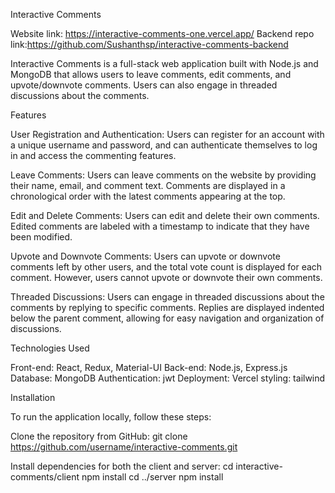 Interactive Comments

Website link: https://interactive-comments-one.vercel.app/
Backend repo link:https://github.com/Sushanthsp/interactive-comments-backend

Interactive Comments is a full-stack web application built with Node.js and MongoDB that allows users to leave comments, edit comments, and upvote/downvote comments. Users can also engage in threaded discussions about the comments.

Features

User Registration and Authentication: Users can register for an account with a unique username and password, and can authenticate themselves to log in and access the commenting features.

Leave Comments: Users can leave comments on the website by providing their name, email, and comment text. Comments are displayed in a chronological order with the latest comments appearing at the top.

Edit and Delete Comments: Users can edit and delete their own comments. Edited comments are labeled with a timestamp to indicate that they have been modified.

Upvote and Downvote Comments: Users can upvote or downvote comments left by other users, and the total vote count is displayed for each comment. However, users cannot upvote or downvote their own comments.

Threaded Discussions: Users can engage in threaded discussions about the comments by replying to specific comments. Replies are displayed indented below the parent comment, allowing for easy navigation and organization of discussions.

Technologies Used

Front-end: React, Redux, Material-UI
Back-end: Node.js, Express.js
Database: MongoDB
Authentication: jwt
Deployment: Vercel
styling: tailwind

Installation

To run the application locally, follow these steps:

Clone the repository from GitHub: git clone https://github.com/username/interactive-comments.git

Install dependencies for both the client and server:
cd interactive-comments/client
npm install
cd ../server
npm install




